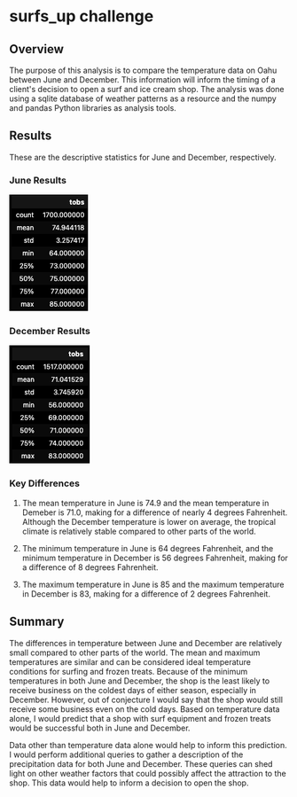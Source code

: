 # surfs_up challenge

## Overview

The purpose of this analysis is to compare the temperature data on Oahu between June and December. This information will inform the timing of a client's decision to open a surf and ice cream shop. The analysis was done using a sqlite database of weather patterns as a resource and the numpy and pandas Python libraries as analysis tools.

## Results

These are the descriptive statistics for June and December, respectively.

### June Results
![June Results](june_results.png)

### December Results
![December Results](december_results.png)

### Key Differences

1. The mean temperature in June is 74.9 and the mean temperature in Demeber is 71.0, making for a difference of nearly 4 degrees Fahrenheit. Although the December temperature is lower on average, the tropical climate is relatively stable compared to other parts of the world.

2. The minimum temperature in June is 64 degrees Fahrenheit, and the minimum temperature in December is 56 degrees Fahrenheit, making for a difference of 8 degrees Fahrenheit.

3. The maximum temperature in June is 85 and the maximum temperature in December is 83, making for a difference of 2 degrees Fahrenheit.

## Summary

The differences in temperature between June and December are relatively small compared to other parts of the world. The mean and maximum temperatures are similar and can be considered ideal temperature conditions for surfing and frozen treats. Because of the minimum temperatures in both June and December, the shop is the least likely to receive business on the coldest days of either season, especially in December. However, out of conjecture I would say that the shop would still receive some business even on the cold days. Based on temperature data alone, I would predict that a shop with surf equipment and frozen treats would be successful both in June and December.

Data other than temperature data alone would help to inform this prediction. I would perform additional queries to gather a description of the precipitation data for both June and December. These queries can shed light on other weather factors that could possibly affect the attraction to the shop. This data would help to inform a decision to open the shop.
